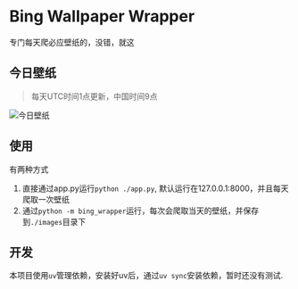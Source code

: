 # Bing Wallpaper Wrapper

专门每天爬必应壁纸的，没错，就这

## 今日壁纸
> 每天UTC时间1点更新，中国时间9点

![今日壁纸](./images/latest.jpg)

## 使用

有两种方式

1. 直接通过app.py运行`python ./app.py`, 默认运行在127.0.0.1:8000，并且每天爬取一次壁纸
2. 通过`python -m bing_wrapper`运行，每次会爬取当天的壁纸，并保存到`./images`目录下

## 开发

本项目使用`uv`管理依赖，安装好uv后，通过`uv sync`安装依赖，暂时还没有测试.